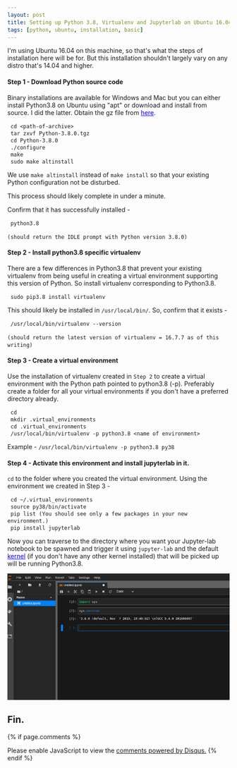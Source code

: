 ```yaml
---
layout: post
title: Setting up Python 3.8, Virtualenv and Jupyterlab on Ubuntu 16.04
tags: [python, ubuntu, installation, basic]
---
```


I'm using Ubuntu 16.04 on this machine, so that's what the steps of installation here will be for. But this installation shouldn't largely vary on any distro that's 14.04 and higher.

#### Step 1 - Download Python source code 

Binary installations are available for Windows and Mac but you can either install Python3.8 on Ubuntu using "apt" or download and install from source. I did the latter. 
Obtain the gz file from <a href="https://www.python.org/downloads/release/python-380/" style="color:blue">here</a>.
~~~~
 cd <path-of-archive>
 tar zxvf Python-3.8.0.tgz
 cd Python-3.8.0
 ./configure
 make
 sudo make altinstall
~~~~
We use `make altinstall` instead of `make install` so that your existing Python configuration not be disturbed.

This process should likely complete in under a minute.

Confirm that it has successfully installed -
~~~~
 python3.8 
~~~~
`(should return the IDLE prompt with Python version 3.8.0)`



#### Step 2 - Install python3.8 specific virtualenv

There are a few differences in Python3.8 that prevent your existing virtualenv from being useful in creating a virtual environment supporting this version of Python. So install virtualenv corresponding to Python3.8.

~~~~
 sudo pip3.8 install virtualenv
~~~~

This should likely be installed in `/usr/local/bin/`. So, confirm that it exists -
~~~~
 /usr/local/bin/virtualenv --version 
~~~~
`(should return the latest version of virtualenv = 16.7.7 as of this writing)`



#### Step 3 - Create a virtual environment

Use the installation of virtualenv created in `Step 2` to create a virtual environment with the Python path pointed to python3.8 (-p). Preferably create a folder for all your virtual environments if you don't have a preferred directory already.

~~~~
 cd
 mkdir .virtual_environments
 cd .virtual_environments
 /usr/local/bin/virtualenv -p python3.8 <name of environment>
~~~~

Example - `/usr/local/bin/virtualenv -p python3.8 py38`

#### Step 4 - Activate this environment and install jupyterlab in it. 

`cd` to the folder where you created the virtual environment. Using the environment we created in Step 3 - 

~~~~
 cd ~/.virtual_environments
 source py38/bin/activate
 pip list (You should see only a few packages in your new environment.)
 pip install jupyterlab
~~~~

Now you can traverse to the directory where you want your Jupyter-lab notebook to be spawned and trigger it using `jupyter-lab` and the default <a href="https://stackoverflow.com/questions/52370092/what-is-a-kernel-in-jupyter-notebook-and-how-it-is-different-similar-to-actual-k/" style="color:blue">kernel</a> (if you don't have any other kernel installed) that will be picked up will be running Python3.8.

![git0](../img/tech/jupyter_py.png)

## Fin.

{% if page.comments %}
<div id="disqus_thread"></div>
<script>

/**
*  RECOMMENDED CONFIGURATION VARIABLES: EDIT AND UNCOMMENT THE SECTION BELOW TO INSERT DYNAMIC VALUES FROM YOUR PLATFORM OR CMS.
*  LEARN WHY DEFINING THESE VARIABLES IS IMPORTANT: https://disqus.com/admin/universalcode/#configuration-variables*/
/*
var disqus_config = function () {
this.page.url = abhiramr.github.io/2019-11-07-Setting-Up-Python38-Jupyter-lab;  // Replace PAGE_URL with your page's canonical URL variable
this.page.identifier = 2019-11-07-Setting-Up-Python38-Jupyter-lab; // Replace PAGE_IDENTIFIER with your page's unique identifier variable
};
*/
(function() { // DON'T EDIT BELOW THIS LINE
var d = document, s = d.createElement('script');
s.src = 'https://abhiramr.disqus.com/embed.js';
s.setAttribute('data-timestamp', +new Date());
(d.head || d.body).appendChild(s);
})();
</script>
<noscript>Please enable JavaScript to view the <a href="https://disqus.com/?ref_noscript">comments powered by Disqus.</a></noscript>
{% endif %}

